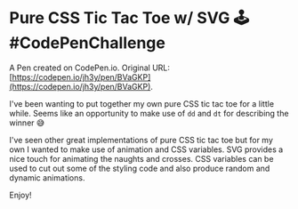 # Pure CSS Tic Tac Toe w/ SVG 🕹 #CodePenChallenge

A Pen created on CodePen.io. Original URL: [https://codepen.io/jh3y/pen/BVaGKP](https://codepen.io/jh3y/pen/BVaGKP).

I've been wanting to put together my own pure CSS tic tac toe for a little while. Seems like an opportunity to make use of `dd` and `dt` for describing the winner 😅

I've seen other great implementations of pure CSS tic tac toe but for my own I wanted to make use of animation and CSS variables. SVG provides a nice touch for animating the naughts and crosses. CSS variables can be used to cut out some of the styling code and also produce random and dynamic animations.

Enjoy! 